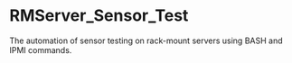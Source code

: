# RMServer_Sensor_Test
The automation of sensor testing on rack-mount servers using BASH and IPMI commands.
